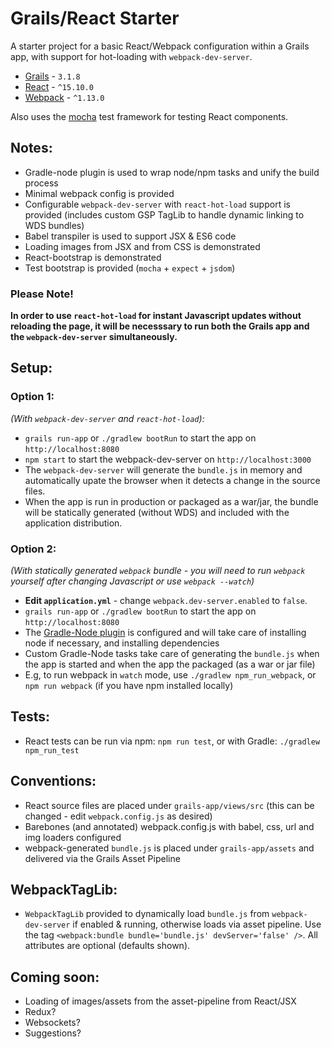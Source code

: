 # Grails/React Starter
A starter project for a basic React/Webpack configuration within a Grails app, with support for hot-loading with `webpack-dev-server`.

* [Grails](https://grails.org) - `3.1.8`
* [React](https://facebook.github.io/react/) - `^15.10.0`
* [Webpack](https://webpack.github.io/) - `^1.13.0`

Also uses the [mocha](https://mochajs.org) test framework for testing React components.

## Notes:
* Gradle-node plugin is used to wrap node/npm tasks and unify the build process
* Minimal webpack config is provided
* Configurable `webpack-dev-server` with `react-hot-load` support is provided (includes custom GSP TagLib to handle dynamic linking to WDS bundles)
* Babel transpiler is used to support JSX & ES6 code
* Loading images from JSX and from CSS is demonstrated
* React-bootstrap is demonstrated
* Test bootstrap is provided (`mocha` + `expect` + `jsdom`)

### Please Note!
**In order to use `react-hot-load` for instant Javascript updates without reloading the page, it will be necesssary to run both the Grails app and the `webpack-dev-server` simultaneously.**

## Setup:
### Option 1:
_(With `webpack-dev-server` and `react-hot-load`):_
* `grails run-app` or `./gradlew bootRun` to start the app on `http://localhost:8080`
* `npm start` to start the webpack-dev-server on `http://localhost:3000` 
* The `webpack-dev-server` will generate the `bundle.js` in memory and automatically upate the browser when it detects a change in the source files. 
* When the app is run in production or packaged as a war/jar, the bundle will be statically generated (without WDS) and included with the application distribution.

### Option 2: 
_(With statically generated `webpack` bundle - you will need to run `webpack` yourself after changing Javascript or use `webpack --watch`)_
* **Edit `application.yml`** - change `webpack.dev-server.enabled` to `false`.
* `grails run-app` or `./gradlew bootRun` to start the app on `http://localhost:8080`
* The [Gradle-Node plugin](https://github.com/srs/gradle-node-plugin) is configured and will take care of installing node if necessary, and installing dependencies
* Custom Gradle-Node tasks take care of generating the `bundle.js` when the app is started and when the app the packaged (as a war or jar file)
* E.g, to run webpack in `watch` mode, use `./gradlew npm_run_webpack`, or `npm run webpack` (if you have npm installed locally)

## Tests:
* React tests can be run via npm: `npm run test`, or with Gradle: `./gradlew npm_run_test`

## Conventions:
* React source files are placed under `grails-app/views/src` (this can be changed - edit `webpack.config.js` as desired)
* Barebones (and annotated) webpack.config.js with babel, css, url and img loaders configured
* webpack-generated `bundle.js` is placed under `grails-app/assets` and delivered via the Grails Asset Pipeline

## WebpackTagLib:
* `WebpackTagLib` provided to dynamically load `bundle.js` from `webpack-dev-server` if enabled & running, otherwise loads via asset pipeline. Use the tag `<webpack:bundle bundle='bundle.js' devServer='false' />`. All attributes are optional (defaults shown).

## Coming soon:
* Loading of images/assets from the asset-pipeline from React/JSX
* Redux?
* Websockets?
* Suggestions?
